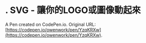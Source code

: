 # . SVG - 讓你的LOGO或圖像動起來

A Pen created on CodePen.io. Original URL: [https://codepen.io/owenwork/pen/YzqKRXw](https://codepen.io/owenwork/pen/YzqKRXw).


